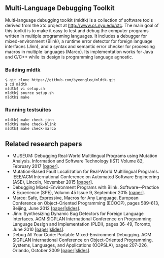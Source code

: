 ## Multi-Language Debugging Toolkit

Multi-language debugging toolkit (mldtk) is a collection of software tools derived from the xtc project at http://www.cs.nyu.edu/xtc. The main goal of this toolkit is to make it easy to test and debug the computer programs written in multiple programming languages. It includes a debugger for mixed-environment (Blink), a runtime error detector for foreign language interfaces (Jinn), and a syntax and semantic error checker for processing macros in multiple languages (Marco). Its implementation works for Java and C/C++ while its design is programming language agnostic.
 
 ### Building mldtk
 ```
 $ git clone https://github.com/byeonglee/mldtk.git
 $ cd mldtk
 mldtk$ vi setup.sh
 mldtk$ source setup.sh
 mldtk$ make
 ```
 
 ### Running testsuites
 ```
 mldtk$ make check-jinn
 mldtk$ make check-blink
 mldtk$ make check-marco
 ```
 
 ## Related research papers
* MUSEUM: Debugging Real-World Multilingual Programs using Mutation Analysis. Information and Software Technology (IST) Volume 82, February 2017 \[[paper](https://byeonglee.github.io/publications/museum-ist-2017.pdf)\].
* Mutation-Based Fault Localization for Real-World Multilingual Programs. IEEE/ACM International Conference on Automated Software Engineering (ASE), Lincoln, November 2015 \[[paper](https://byeonglee.github.io/publications/museum-ase-2015.pdf)\].
* Debugging Mixed-Environment Programs with Blink. Software--Practice & Experience (SPE), Volumn 45 Issue 9, September 2015 \[[paper](https://byeonglee.github.io/publications/blink-spe-2015.pdf)\].
* Marco: Safe, Expressive, Macros for Any Language. European Conference on Object-Oriented Programming (ECOOP), pages 589-613, Beijing, June 2012 \[[paper](https://byeonglee.github.io/publications/marco-ecoop-2012.pdf)|[slides](https://byeonglee.github.io/publications/marco-ecoop-2012-slides.pdf)\].
* Jinn: Synthesizing Dynamic Bug Detectors for Foreign Language Interfaces. ACM SIGPLAN International Conference on Programming Language Design and Implementation (PLDI), pages 36-49, Toronto, June 2010 \[[paper](https://byeonglee.github.io/publications/jinn-pldi-2010.pdf)|[slides](https://byeonglee.github.io/publications/jinn-pldi-2010-slides.pdf)\].
* Debug All Your Code: Portable Mixed-Environment Debugging. ACM SIGPLAN International Conference on Object-Oriented Programming, Systems, Languages, and Applications (OOPSLA), pages 207-226, Orlando, October 2009 \[[paper](https://byeonglee.github.io/publications/blink-oopsla-2009.pdf)|[slides](https://byeonglee.github.io/publications/blink-oopsla-2009-slides.pdf)\].
